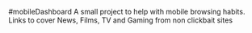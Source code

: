 #mobileDashboard
A small project to help with mobile browsing habits. Links to cover News, Films, TV and Gaming from non clickbait sites
